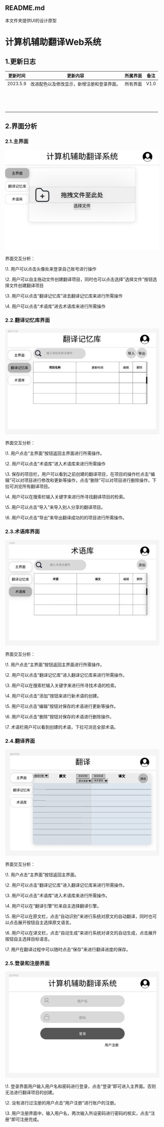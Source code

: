 ## README.md

本文件夹提供UI的设计原型

# **计算机辅助翻译Web系统**

## 1.更新日志

| 更新时间 | 更新内容                                   | 所属界面 | 备注 |
| -------- | ------------------------------------------ | -------- | ---- |
| 2023.5.9 | 改进配色以及修改显示，新增注册和登录界面。 | 所有界面 | V1.0 |
|          |                                            |          |      |
|          |                                            |          |      |
|          |                                            |          |      |
|          |                                            |          |      |
|          |                                            |          |      |
|          |                                            |          |      |
|          |                                            |          |      |
|          |                                            |          |      |
|          |                                            |          |      |
|          |                                            |          |      |
|          |                                            |          |      |
|          |                                            |          |      |
|          |                                            |          |      |
|          |                                            |          |      |
|          |                                            |          |      |

## 2.界面分析

### 2.1.主界面                    

![](/img/UI/主界面.png)

界面交互分析：

\1.  用户可以点击头像处来登录自己账号进行操作

\2.  用户可以自主拖动文件创建翻译项目，同时也可以点击选择“选择文件”按钮选择文件创建翻译项目

\3.  用户可以点击“翻译记忆库”进去翻译记忆库来进行所需操作

\4.  用户可以点击“术语库”进去术语库来进行所需操作

### 2.2.翻译记忆库界面

![](/img/UI/翻译记忆库.png)

界面交互分析：

\1.  用户点击“主界面”按钮返回主界面进行所需操作。

\2.  用户可以点击“术语库”进入术语库来进行所需操作

\3.  保存的项目栏，用户可以看到之前创建的翻译项目，在项目的操作栏点击“编辑”可以对项目进行修改和更新等操作，点击“删除”可以对项目进行删除操作，下拉可浏览所有翻译项目。

\4.  用户可以在搜索栏输入关键字来进行所寻找翻译项目的检索。

\5.  用户可以点击“导入”来导入别人分享的翻译项目。

\6.  用户可以点击“导出”来导出翻译成功的的项目进行所需操作。

### 2.3.术语库界面

![](/img/UI/术语库.png)

界面交互分析：

\1.  用户点击“主界面”按钮返回主界面进行所需操作。

\2.  用户可以点击“翻译记忆库”进入翻译记忆库来进行所需操作。

\3.  用户可以在搜索栏输入关键字来进行所寻找术语的检索。

\4.  用户可以点击“添加”按钮来进行新术语的创建。

\5.  用户可以点击“编辑”按钮对保存的术语进行更新等操作。

\6.  用户可以点击“删除”按钮对保存的术语进行删除操作。

\7.  术语栏用户可以看到创建的术语，下拉可浏览全部术语。

### 2.4.翻译界面

![](/img/UI/翻译界面.png)

界面交互分析：

\1.  用户点击“主界面”按钮返回主界面。

\2.  用户可以点击“翻译记忆库”进入翻译记忆库来进行所需操作。

\3.  用户可以点击“术语库”进入术语库来进行所需操作。

\4.  用户可以在“翻译引擎”栏来自主选择翻译引擎。

\5.  用户可以在原文栏，点击“自动识别”来进行系统对原文的自动翻译，同时也可以点击展开按钮自主选择原文语言。

\6.  用户可以在译文栏，点击“自动生成”来进行系统对译文的自动生成，点击展开按钮自主选择目标语言。

\7.  用户在翻译过程中可以随时点击“保存”来进行翻译进度的保存。

### 2.5.登录和注册界面

![](/img/UI/登录.png)

\1.  登录界面用户输入用户名和密码进行登录，点击“登录”即可进入主界面。否则无法进行翻译项目的创建。

\2.  没有进行过注册的用户点击“用户注册”进行账户的注册。

\3.  用户注册界面中，输入用户名，两次输入所设密码进行密码的核实，点击“注册”即可注册完成。
